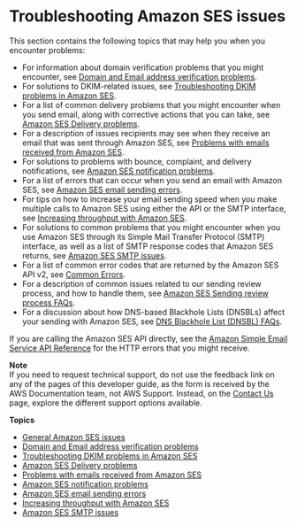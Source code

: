 # Troubleshooting Amazon SES issues<a name="troubleshoot"></a>

This section contains the following topics that may help you when you encounter problems: 
+ For information about domain verification problems that you might encounter, see [Domain and Email address verification problems](troubleshoot-verification.md)\.
+ For solutions to DKIM\-related issues, see [Troubleshooting DKIM problems in Amazon SES](troubleshoot-dkim.md)\.
+ For a list of common delivery problems that you might encounter when you send email, along with corrective actions that you can take, see [Amazon SES Delivery problems](troubleshoot-delivery.md)\. 
+ For a description of issues recipients may see when they receive an email that was sent through Amazon SES, see [Problems with emails received from Amazon SES](troubleshoot-receiving.md)\.
+ For solutions to problems with bounce, complaint, and delivery notifications, see [Amazon SES notification problems](troubleshoot-notifications.md)\.
+ For a list of errors that can occur when you send an email with Amazon SES, see [Amazon SES email sending errors](troubleshoot-error-messages.md)\.
+ For tips on how to increase your email sending speed when you make multiple calls to Amazon SES using either the API or the SMTP interface, see [Increasing throughput with Amazon SES](troubleshoot-throughput-problems.md)\.
+ For solutions to common problems that you might encounter when you use Amazon SES through its Simple Mail Transfer Protocol \(SMTP\) interface, as well as a list of SMTP response codes that Amazon SES returns, see [Amazon SES SMTP issues](troubleshoot-smtp.md)\. 
+ For a list of common error codes that are returned by the Amazon SES API v2, see [Common Errors](https://docs.aws.amazon.com/ses/latest/APIReference-V2/CommonErrors.html)\.
+ For a description of common issues related to our sending review process, and how to handle them, see [Amazon SES Sending review process FAQs](faqs-enforcement.md)\.
+ For a discussion about how DNS\-based Blackhole Lists \(DNSBLs\) affect your sending with Amazon SES, see [DNS Blackhole List \(DNSBL\) FAQs](faqs-dnsbls.md)\.

If you are calling the Amazon SES API directly, see the [Amazon Simple Email Service API Reference](https://docs.aws.amazon.com/ses/latest/APIReference/) for the HTTP errors that you might receive\.

**Note**  
If you need to request technical support, do not use the feedback link on any of the pages of this developer guide, as the form is received by the AWS Documentation team, not AWS Support\. Instead, on the [Contact Us](http://aws.amazon.com/contact-us/) page, explore the different support options available\.

**Topics**
+ [General Amazon SES issues](troubleshoot-general.md)
+ [Domain and Email address verification problems](troubleshoot-verification.md)
+ [Troubleshooting DKIM problems in Amazon SES](troubleshoot-dkim.md)
+ [Amazon SES Delivery problems](troubleshoot-delivery.md)
+ [Problems with emails received from Amazon SES](troubleshoot-receiving.md)
+ [Amazon SES notification problems](troubleshoot-notifications.md)
+ [Amazon SES email sending errors](troubleshoot-error-messages.md)
+ [Increasing throughput with Amazon SES](troubleshoot-throughput-problems.md)
+ [Amazon SES SMTP issues](troubleshoot-smtp.md)